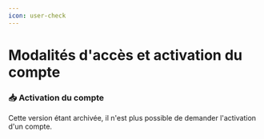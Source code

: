 ```yaml
---
icon: user-check
---
```


# Modalités d'accès et activation du compte

### **📥 Activation du compte**&#x20;

Cette version étant archivée, il n'est plus possible de demander l'activation d'un compte.&#x20;



